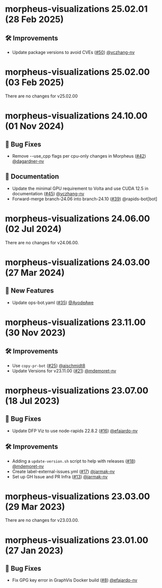 # morpheus-visualizations 25.02.01 (28 Feb 2025)

## 🛠️ Improvements
- Update package versions to avoid CVEs ([#50](https://github.com/nv-morpheus/morpheus-visualizations/pull/50)) [@yczhang-nv](https://github.com/yczhang-nv)

# morpheus-visualizations 25.02.00 (03 Feb 2025)
There are no changes for v25.02.00

# morpheus-visualizations 24.10.00 (01 Nov 2024)

## 🐛 Bug Fixes

- Remove --use_cpp flags per cpu-only changes in Morpheus ([#42](https://github.com/nv-morpheus/morpheus-visualizations/pull/42)) [@dagardner-nv](https://github.com/dagardner-nv)

## 📖 Documentation

- Update the minimal GPU requirement to Volta and use CUDA 12.5 in documentation ([#45](https://github.com/nv-morpheus/morpheus-visualizations/pull/45)) [@yczhang-nv](https://github.com/yczhang-nv)
- Forward-merge branch-24.06 into branch-24.10 ([#39](https://github.com/nv-morpheus/morpheus-visualizations/pull/39)) @rapids-bot[bot]

# morpheus-visualizations 24.06.00 (02 Jul 2024)
There are no changes for v24.06.00.

# morpheus-visualizations 24.03.00 (27 Mar 2024)

## 🚀 New Features

- Update ops-bot.yaml ([#35](https://github.com/nv-morpheus/morpheus-visualizations/pull/35)) [@AyodeAwe](https://github.com/AyodeAwe)

# morpheus-visualizations 23.11.00 (30 Nov 2023)

## 🛠️ Improvements

- Use `copy-pr-bot` ([#25](https://github.com/nv-morpheus/morpheus-visualizations/pull/25)) [@ajschmidt8](https://github.com/ajschmidt8)
- Update Versions for v23.11.00 ([#21](https://github.com/nv-morpheus/morpheus-visualizations/pull/21)) [@mdemoret-nv](https://github.com/mdemoret-nv)

# morpheus-visualizations 23.07.00 (18 Jul 2023)

## 🐛 Bug Fixes

- Update DFP Viz to use node-rapids 22.8.2 ([#16](https://github.com/nv-morpheus/morpheus-visualizations/pull/16)) [@efajardo-nv](https://github.com/efajardo-nv)

## 🛠️ Improvements

- Adding a `update-version.sh` script to help with releases ([#18](https://github.com/nv-morpheus/morpheus-visualizations/pull/18)) [@mdemoret-nv](https://github.com/mdemoret-nv)
- Create label-external-issues.yml ([#17](https://github.com/nv-morpheus/morpheus-visualizations/pull/17)) [@jarmak-nv](https://github.com/jarmak-nv)
- Set up GH Issue and PR Infra ([#13](https://github.com/nv-morpheus/morpheus-visualizations/pull/13)) [@jarmak-nv](https://github.com/jarmak-nv)

# morpheus-visualizations 23.03.00 (29 Mar 2023)
There are no changes for v23.03.00.

# morpheus-visualizations 23.01.00 (27 Jan 2023)

## 🐛 Bug Fixes

- Fix GPG key error in GraphVis Docker build ([#8](https://github.com/nv-morpheus/morpheus-visualizations/pull/8)) [@efajardo-nv](https://github.com/efajardo-nv)
